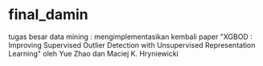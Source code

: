 # final_damin
tugas besar data mining : mengimplementasikan kembali paper "XGBOD : Improving Supervised Outlier Detection with Unsupervised Representation Learning" oleh Yue Zhao dan Maciej K. Hryniewicki
